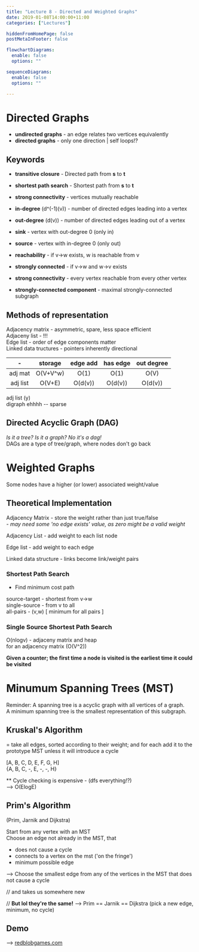 ```yaml
---
title: "Lecture 8 - Directed and Weighted Graphs"
date: 2019-01-08T14:00:00+11:00
categories: ["Lectures"]

hiddenFromHomePage: false
postMetaInFooter: false

flowchartDiagrams:
  enable: false
  options: ""

sequenceDiagrams: 
  enable: false
  options: ""

---
```


# Directed Graphs

* **undirected graphs** - an edge relates two vertices equivalently
* **directed graphs** - only one direction | self loops!?

## Keywords

* **transitive closure** - Directed path from **s** to **t**
* **shortest path search** - Shortest path from **s** to **t**
* **strong connectivity** - vertices mutually reachable

* **in-degree** (d^(-1)(v)) - number of directed edges leading into a vertex
* **out-degree** (d(v)) - number of directed edges leading out of a vertex

* **sink** - vertex with out-degree 0 (only in)
* **source** - vertex with in-degree 0 (only out)

* **reachability** - if v->w exists, w is reachable from v
* **strongly connected** - if v->w and w->v exists

* **strong connectivity** - every vertex reachable from every other vertex
* **strongly-connected component** - maximal strongly-connected subgraph

## Methods of representation
Adjacency matrix - asymmetric, spare, less space efficient  
Adjaceny list - !!!  
Edge list - order of edge components matter  
Linked data tructures - pointers inherently directional  

-|storage|edge add|has edge|out degree|
|:--:|:--:|:--:|:--:|:--:|
adj mat | O(V+V^w) | O(1) | O(1) | O(V)
adj list |  O(V+E) | O(d(v)) | O(d(v)) | O(d(v))

adj list (y)  
digraph ehhhh -- sparse

## Directed Acyclic Graph (DAG)
_Is it a tree? Is it a graph? No it's a dag!_  
DAGs are a type of tree/graph, where nodes don't go back

# Weighted Graphs
Some nodes have a higher (or lower) associated weight/value

## Theoretical Implementation
Adjacency Matrix - store the weight rather than just true/false  
_- may need some 'no edge exists' value, as zero might be a valid weight_

Adjacency List - add weight to each list node

Edge list - add weight to each edge

Linked data structure - links become link/weight pairs

### Shortest Path Search
- Find minimum cost path

source-target - shortest from v->w  
single-source - from v to all  
all-pairs - (v,w) [ minimum for all pairs ]  

### Single Source Shortest Path Search
O(nlogv) - adjaceny matrix and heap  
for an adjacency matrix (O(V^2))

**Given a counter; the first time a node is visited is the earliest time it could be visited**

# Minumum Spanning Trees (MST)
Reminder: A spanning tree is a acyclic graph with all vertices of a graph.  
A minimum spanning tree is the smallest representation of this subgraph.

## Kruskal&apos;s Algorithm
= take all edges, sorted according to their weight; and for each add it to the prototype MST unless it will introduce a cycle  

[A, B, C, D, E, F, G, H]  
{A, B, C, -, E, -, -, H}  

** Cycle checking is expensive - (dfs everything!?)  
--> O(ElogE)

## Prim&apos;s Algorithm
(Prim, Jarnik and Dijkstra)  

Start from any vertex with an MST  
Choose an edge not already in the MST, that  
- does not cause a cycle  
- connects to a vertex on the mst ('on the fringe')  
- minimum possible edge  

--> Choose the smallest edge from any of the vertices in the MST that does not cause a cycle

// and takes us somewhere new

// **But lol they're the same!** --> Prim == Jarnik == Dijkstra
(pick a new edge, minimum, no cycle)

## Demo
--> [redblobgames.com](//redblobgames.com/pathfinding/a-star/introduction.html)

